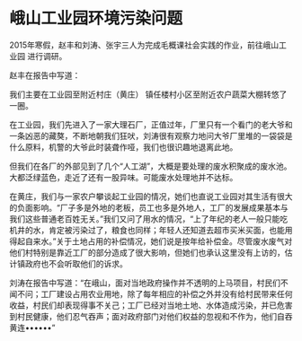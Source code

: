 # 峨山工业园环境污染问题

2015年寒假，赵丰和刘涛、张宇三人为完成毛概课社会实践的作业，前往峨山工业园
进行调研。

赵丰在报告中写道：

我们主要在工业园至附近村庄（黄庄） 镇任楼村小区至附近农户蔬菜大棚转悠了一圈。

在工业园，我们先进入了一家大理石厂，正值过年，厂里只有一个看门的老大爷和一条凶恶的藏獒，不断地朝我们狂吠，刘涛很有观察力地问大爷厂里堆的一袋袋是什么原料，机警的大爷此时装聋作哑，我们也很识趣地退离此地。

但我们在各厂的外部见到了几个“人工湖”，大概是要处理的废水积聚成的废水池。大都泛绿蓝色，走近了还有一股异味。可能废水处理地并不达标。

在黄庄，我们与一家农户攀谈起工业园的情况，她们也直说工业园对其生活有很大的负面影响。“厂子多是外地的老板，员工也多是外地人，工厂的发展成果基本与我们这些普通老百姓无关。”我们又问了用水的情况，“上了年纪的老人一般只能吃机井的水，肯定被污染过了，粮食也同样；年轻人还知道去超市买米买面，也能用得起自来水。”关于土地占用的补偿情况，她们说是按年给补偿金。尽管废水废气对他们村特别是靠近工厂的部分造成了很大影响，但她们也承认这里没有上访的，估计镇政府也不会听取他们的诉求。

刘涛在报告中写道：“在峨山，面对当地政府操作并不透明的上马项目，村民们不闻不问；工厂建设占用农业用地，除了每年相应的补偿之外并没有给村民带来任何收益，村民们却表现得事不关己；工厂已经对当地土地、水体造成污染，并已危害到村民健康，他们忍气吞声；面对政府部门对他们权益的忽视和不作为，他们自吞黄连••••••”